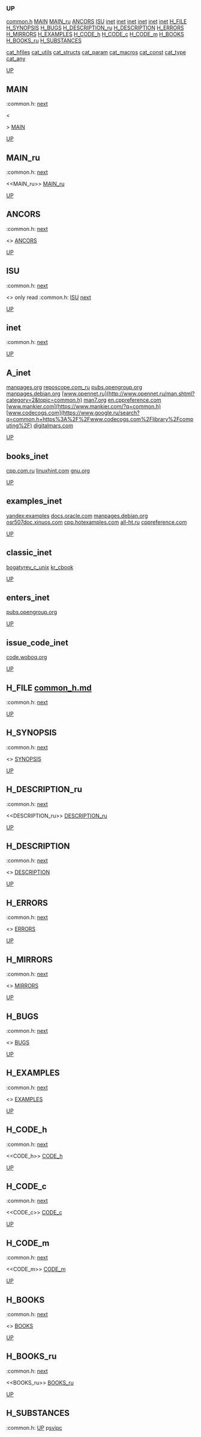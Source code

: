 ### UP
[common.h](##common.h)
[MAIN](##MAIN)
[MAIN_ru](##MAIN_ru)
[ANCORS](##ANCORS)
[ISU](##ISU)
[inet](##A_inet)
[inet](##books_inet)
[inet](##examples_inet)
[inet](##classic_inet)
[inet](##enters_inet)
[inet](##issue_code_inet)
[H_FILE](##H_FILE)
[H_SYNOPSIS](##H_SYNOPSIS)
[H_BUGS](##H_BUGS)
[H_DESCRIPTION_ru](##H_DESCRIPTION_ru)
[H_DESCRIPTION](##H_DESCRIPTION)
[H_ERRORS](##H_ERRORS)
[H_MIRRORS](##H_MIRRORS)
[H_EXAMPLES](##H_EXAMPLES)
[H_CODE_h](##H_CODE_h)
[H_CODE_c](##H_CODE_c)
[H_CODE_m](##H_CODE_m)
[H_BOOKS](##H_BOOKS)
[H_BOOKS_ru](##H_BOOKS_ru)
[H_SUBSTANCES](##H_SUBSTANCES)

[cat_hfiles](../cat_hfiles.md)
[cat_utils](../cat_utils.md)
[cat_structs](../cat_structs.md)
[cat_param](../cat_params.md)
[cat_macros](../cat_macross.md)
[cat_const](../cat_consts.md)
[cat_type](../cat_types.md)
[cat_any](../cat_anys.md)

[UP](###UP)
## MAIN
:common.h:
[next](##MAIN_ru)

<<MAIN>>
[MAIN](../fills/common_h/MAIN)


[UP](###UP)
## MAIN_ru
:common.h:
[next](##ANCORS)

<<MAIN_ru>>
[MAIN_ru](../fills/common_h/MAIN_ru)


[UP](###UP)
## ANCORS
:common.h:
[next](##ISU)

<<ANCORS>>
[ANCORS](../fills/common_h/ANCORS)


[UP](###UP)
## ISU
:common.h:
[next](##H_FILE)

<<ISU>>
only read
:common.h:
[ISU](../contents)
[next](##inet)


[UP](###UP)
## inet
:common.h:
[next](##H_FILE)

[UP](###UP)
## A_inet
[manpages.org](https://www.google.ru/search?q=common.h+site%3Ahttps%3A%2F%2Fmanpages.org)
[reposcope.com_ru](https://www.google.ru/search?q=common.h+site%3Ahttps%3A%2F%2Freposcope.com%2Fmanpages%2Fru)
[pubs.opengroup.org](https://www.google.com/search?q=common.h+https%3A%2F%2Fpubs.opengroup.org)
[manpages.debian.org](https://yandex.ru/search/?text=common.h+site%3Ahttps%3A%2F%2Fmanpages.debian.org%2F)
[www.opennet.ru](http://www.opennet.ru/man.shtml?category=2&topic=common.h)
[man7.org](https://www.google.ru/search?q=common.h+site%3Ahttps%3A%2F%2Fman7.org%2Flinux%2Fman-pages)
[en.cppreference.com](https://www.google.com/search?q=common.h+en.cppreference.com)
[www.mankier.com](https://www.mankier.com/?q=common.h)
[www.codecogs.com](https://www.google.ru/search?q=common.h+https%3A%2F%2Fwww.codecogs.com%2Flibrary%2Fcomputing%2F)
[digitalmars.com](https://www.google.ru/search?q=common.h+https%3A%2F%2Fdigitalmars.com%2Frtl%2F)


[UP](###UP)
## books_inet
[cpp.com.ru](https://yandex.ru/search/?text=common.h+site%3Ahttps%3A%2F%2Fcpp.com.ru)
[linuxhint.com](https://www.google.ru/search?q=common.h+site%3Ahttps%3A%2F%2Flinuxhint.com)
[gnu.org](https://www.google.ru/search?q=common.h+site%3Ahttps%3A%2F%2Fwww.gnu.org%2Fsoftware%2Flibc%2Fmanual)

[UP](###UP)
## examples_inet
[yandex:examples](https://yandex.ru/search/?text=common.h+example+in+c)
[docs.oracle.com](https://www.google.com/search?q=common.h+https%3A%2F%2Fdocs.oracle.com)
[manpages.debian.org](https://yandex.ru/search/?text=common.h+site%3Ahttps%3A%2F%2Fmanpages.debian.org%2F)
[osr507doc.xinuos.com](https://www.google.com/search?q=common.h+http%3A%2F%2Fosr507doc.xinuos.com%2Fen%2Fman)
[cpp.hotexamples.com](https://cpp.hotexamples.com/examples/-/-/common.h/cpp-common.h-function-examples.html)
[all-ht.ru](https://yandex.ru/search/?text=common.h+site%3Ahttp%3A%2F%2Fall-ht.ru%2Finf%2Fprog%2Fc%2F)
[cppreference.com](https://yandex.ru/search/?text=common.h+site%3Ahttps%3A%2F%2Fen.cppreference.com%2Fw%2Fc%2F)

[UP](###UP)
## classic_inet
[bogatyrev_c_unix](https://www.google.com/search?q=common.h+site%3Ahttps%3A%2F%2Fcpp.com.ru%2Fbogatyrev_c_unix)
[kr_cbook](https://www.google.com/search?q=common.h+site%3Ahttps%3A%2F%2Fcpp.com.ru%2Fkr_cbook)

[UP](###UP)
## enters_inet
[pubs.opengroup.org](https://pubs.opengroup.org/onlinepubs/9699919799/idx/head.html)

[UP](###UP)
## issue_code_inet
[code.woboq.org](https://www.google.com/search?h=&sitesearch=https%3A%2F%2Fcode.woboq.org%2Fuserspace%2Fglibc%2F&q=common.h)


[UP](###UP)
## H_FILE [common_h.md](common_h.md)
:common.h:
[next](##H_SYNOPSIS)

[UP](###UP)
## H_SYNOPSIS
:common.h:
[next](##H_DESCRIPTION_ru)

<<SYNOPSIS>>
[SYNOPSIS](../fills/common_h/SYNOPSIS)


[UP](###UP)
## H_DESCRIPTION_ru
:common.h:
[next](##H_DESCRIPTION)

<<DESCRIPTION_ru>>
[DESCRIPTION_ru](../fills/common_h/DESCRIPTION_ru)


[UP](###UP)
## H_DESCRIPTION
:common.h:
[next](##H_ERRORS)

<<DESCRIPTION>>
[DESCRIPTION](../fills/common_h/DESCRIPTION)


[UP](###UP)
## H_ERRORS
:common.h:
[next](##H_MIRRORS)

<<ERRORS>>
[ERRORS](../fills/common_h/ERRORS)


[UP](###UP)
## H_MIRRORS
:common.h:
[next](##H_BUGS)

<<MIRRORS>>
[MIRRORS](../fills/common_h/MIRRORS)


[UP](###UP)
## H_BUGS
:common.h:
[next](##H_EXAMPLES)

<<BUGS>>
[BUGS](../fills/common_h/BUGS)


[UP](###UP)
## H_EXAMPLES
:common.h:
[next](##H_CODE)

<<EXAMPLES>>
[EXAMPLES](../fills/common_h/EXAMPLES)


[UP](###UP)
## H_CODE_h
:common.h:
[next](##H_CODE_c)

<<CODE_h>>
[CODE_h](../fills/common_h/CODE_h)


[UP](###UP)
## H_CODE_c
:common.h:
[next](##H_CODE_m)

<<CODE_c>>
[CODE_c](../fills/common_h/CODE_c)


[UP](###UP)
## H_CODE_m
:common.h:
[next](##H_BOOKS)

<<CODE_m>>
[CODE_m](../fills/common_h/CODE_m)


[UP](###UP)
## H_BOOKS
:common.h:
[next](##H_BOOKS_ru)

<<BOOKS>>
[BOOKS](../fills/common_h/BOOKS)


[UP](###UP)
## H_BOOKS_ru
:common.h:
[next](##H_SUBSTANCES)

<<BOOKS_ru>>
[BOOKS_ru](../fills/common_h/BOOKS_ru)


[UP](###UP)
## H_SUBSTANCES
:common.h:
[UP](###UP)
p[svipc](../utils/svipc/svipc.man)
